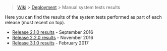 > [Wiki](Home) > [Deployment](Deployment) > Manual system tests results

Here you can find the results of the system tests performed as part of each release (most recent on top).

* [Release 2.1.0 results](testing/manual_system_tests_results/Release_2.1.0_manual_system_tests_outcome_Sep2016.xlsx) - September 2016
* [Release 2.2.0 results](testing/manual_system_tests_results/Release_2.2.0_manual_system_tests_outcome_Nov2016.xlsx) - November 2016
* [Release 3.1.0 results](testing/manual_system_tests_results/Release_3.1.0_manual_system_tests_outcome_Feb2017.xlsx) - February 2017
